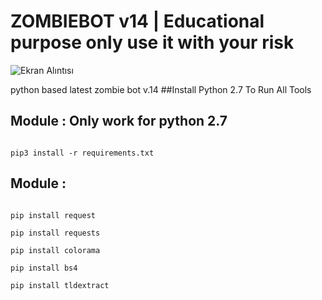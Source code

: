 # ZOMBIEBOT v14 | Educational purpose only use it with your risk
![Ekran Alıntısı](https://user-images.githubusercontent.com/42300174/112203000-3b8db080-8c3c-11eb-83b4-b13a7129c9c5.PNG)
<div>
python based latest zombie bot v.14
##Install Python 2.7 To Run All Tools

## Module : Only work for python 2.7
<div><code>
pip3 install -r requirements.txt
</code>

## Module : <div>
<code>
pip install request 
</code><div><div>
<code>
pip install requests
</code><div><div>
<code>
pip install colorama
</code><div><div>
<code>
pip install bs4
</code><div><div>
<code>
pip install tldextract
</code><div><div>

